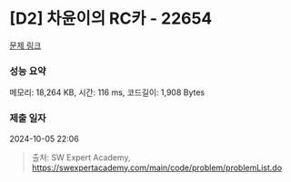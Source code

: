 # [D2] 차윤이의 RC카 - 22654 

[문제 링크](https://swexpertacademy.com/main/code/problem/problemDetail.do?contestProbId=AZIx55YKpg0DFAQP) 

### 성능 요약

메모리: 18,264 KB, 시간: 116 ms, 코드길이: 1,908 Bytes

### 제출 일자

2024-10-05 22:06



> 출처: SW Expert Academy, https://swexpertacademy.com/main/code/problem/problemList.do